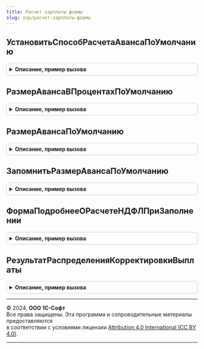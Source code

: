 ```yaml
---
title: Расчет зарплаты формы
slug: zup/расчет-зарплаты-формы
---
```



## УстановитьСпособРасчетаАвансаПоУмолчанию
<details style="margin: 1em 0; padding: 0.5em; border: 1px solid #ccc; border-radius: 6px;">

<summary style="font-weight: bold; cursor: pointer;">Описание, пример вызова</summary>

```bsl

// Заполняет ранее сохраненный способ расчета аванса
//
// Параметры:
//		СпособРасчетаАванса	- реквизит объекта или управляемой формы, который заполняется
//								ранее сохраненным способом расчета аванса.
//
Процедура УстановитьСпособРасчетаАвансаПоУмолчанию(СпособРасчетаАванса) Экспорт
```

Пример вызова
```bsl
РасчетЗарплатыФормы.УстановитьСпособРасчетаАвансаПоУмолчанию(СпособРасчетаАванса) 
```
</details>

## РазмерАвансаВПроцентахПоУмолчанию
<details style="margin: 1em 0; padding: 0.5em; border: 1px solid #ccc; border-radius: 6px;">

<summary style="font-weight: bold; cursor: pointer;">Описание, пример вызова</summary>

```bsl

// Возвращает размер аванса в процентах по умолчанию, сохраненный в настройках пользователя.
//
// Параметры:
//		Организация			- СправочникСсылка.Организации
//
// Возвращаемое значение:
//		Число
//
Функция РазмерАвансаВПроцентахПоУмолчанию(Организация) Экспорт
```

Пример вызова
```bsl
Результат = РасчетЗарплатыФормы.РазмерАвансаВПроцентахПоУмолчанию(Организация) 
```
</details>

## РазмерАвансаПоУмолчанию
<details style="margin: 1em 0; padding: 0.5em; border: 1px solid #ccc; border-radius: 6px;">

<summary style="font-weight: bold; cursor: pointer;">Описание, пример вызова</summary>

```bsl

// Возвращает размер аванса по умолчанию, сохраненный в настройках пользователя.
//
// Параметры:
//		Организация			- СправочникСсылка.Организации
//		СпособРасчетаАванса	- ПеречислениеСсылка.СпособыРасчетаАванса
//
// Возвращаемое значение:
//		Число
//
Функция РазмерАвансаПоУмолчанию(Организация, СпособРасчетаАванса) Экспорт
```

Пример вызова
```bsl
Результат = РасчетЗарплатыФормы.РазмерАвансаПоУмолчанию(Организация, СпособРасчетаАванса) 
```
</details>

## ЗапомнитьРазмерАвансаПоУмолчанию
<details style="margin: 1em 0; padding: 0.5em; border: 1px solid #ccc; border-radius: 6px;">

<summary style="font-weight: bold; cursor: pointer;">Описание, пример вызова</summary>

```bsl

// Сохраняет в настройках пользователя размер аванса в процентах.
//
// Параметры:
//		РазмерАванса		- Число
//		Организация			- СправочникСсылка.Организации
//		СпособРасчетаАванса	- ПеречислениеСсылка.СпособыРасчетаАванса
//
Процедура ЗапомнитьРазмерАвансаПоУмолчанию(РазмерАванса, Организация, СпособРасчетаАванса) Экспорт
```

Пример вызова
```bsl
РасчетЗарплатыФормы.ЗапомнитьРазмерАвансаПоУмолчанию(РазмерАванса, Организация, СпособРасчетаАванса) 
```
</details>

## ФормаПодробнееОРасчетеНДФЛПриЗаполнении
<details style="margin: 1em 0; padding: 0.5em; border: 1px solid #ccc; border-radius: 6px;">

<summary style="font-weight: bold; cursor: pointer;">Описание, пример вызова</summary>

```bsl

Процедура ФормаПодробнееОРасчетеНДФЛПриЗаполнении(Форма) Экспорт
```

Пример вызова
```bsl
РасчетЗарплатыФормы.ФормаПодробнееОРасчетеНДФЛПриЗаполнении(Форма) 
```
</details>

## РезультатРаспределенияКорректировкиВыплаты
<details style="margin: 1em 0; padding: 0.5em; border: 1px solid #ccc; border-radius: 6px;">

<summary style="font-weight: bold; cursor: pointer;">Описание, пример вызова</summary>

```bsl

Функция РезультатРаспределенияКорректировкиВыплаты(РаспределениеРезультатовУдержаний, ИдентификаторСтроки) Экспорт
```

Пример вызова
```bsl
Результат = РасчетЗарплатыФормы.РезультатРаспределенияКорректировкиВыплаты(РаспределениеРезультатовУдержаний, ИдентификаторСтроки) 
```
</details>

---

© 2024, **ООО 1С-Софт**  
Все права защищены. Эта программа и сопроводительные материалы предоставляются  
в соответствии с условиями лицензии [Attribution 4.0 International (CC BY 4.0)](https://creativecommons.org/licenses/by/4.0/legalcode).

---
